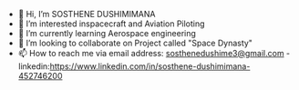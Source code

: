 - 👋 Hi, I’m SOSTHENE DUSHIMIMANA 
- 👀 I’m interested inspacecraft and Aviation Piloting
- 🌱 I’m currently learning Aerospace engineering 
- 💞️ I’m looking to collaborate on Project called "Space Dynasty"
- 📫 How to reach me via email address: sosthenedushime3@gmail.com
-linkedin:https://www.linkedin.com/in/sosthene-dushimimana-452746200
<!---
SOSTHENEOBEY3/SOSTHENEOBEY3 is a ✨ special ✨ repository because its `README.md` (this file) appears on your GitHub profile.
You can click the Preview link to take a look at your changes.
--->
